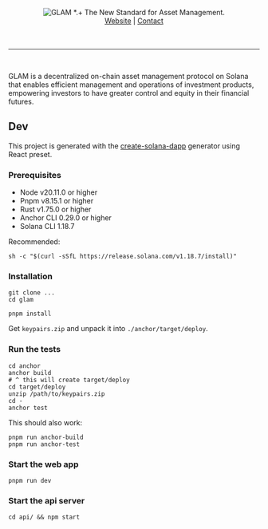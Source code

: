 <p align="center">
 <picture>
    <source media="(prefers-color-scheme: dark)" srcset="https://raw.githubusercontent.com/glamsystems/brand_assets/main/github/github_banner_light.svg">
    <source media="(prefers-color-scheme: light)" srcset="https://raw.githubusercontent.com/glamsystems/brand_assets/main/github/github_banner_dark.svg">
    <img alt="GLAM *.+ The New Standard for Asset Management." src="https://raw.githubusercontent.com/glamsystems/brand_assets/main/github/github_banner_dark.svg">
  </picture>
<br>
    <a href="https://glam.systems" target="_blank">Website</a> | 
    <a href="mailto:dev@glam.systems" target="_blank">Contact</a>
    <br>
    <br>
    <br>
</p>

---

<br>

GLAM is a decentralized on-chain asset management protocol on Solana that enables efficient management and operations of investment products, empowering investors to have greater control and equity in their financial futures.

## Dev

This project is generated with the [create-solana-dapp](https://github.com/solana-developers/create-solana-dapp) generator using React preset.

### Prerequisites

- Node v20.11.0 or higher
- Pnpm v8.15.1 or higher
- Rust v1.75.0 or higher
- Anchor CLI 0.29.0 or higher
- Solana CLI 1.18.7

Recommended:

```shell
sh -c "$(curl -sSfL https://release.solana.com/v1.18.7/install)"
```

### Installation

```shell
git clone ...
cd glam

pnpm install
```

Get `keypairs.zip` and unpack it into `./anchor/target/deploy`.

### Run the tests

```shell
cd anchor
anchor build
# ^ this will create target/deploy
cd target/deploy
unzip /path/to/keypairs.zip
cd -
anchor test
```

This should also work:

```shell
pnpm run anchor-build
pnpm run anchor-test
```

### Start the web app

```shell
pnpm run dev
```

### Start the api server

```shell
cd api/ && npm start
```
